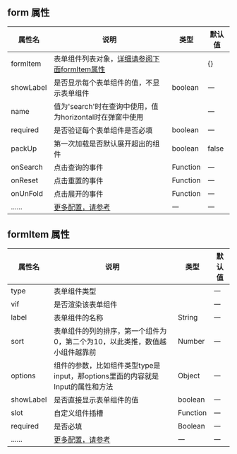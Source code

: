 

<script setup>
    const arr  = ['input' ,
                'select' ,
                'textarea' ,
                'input-number' ,
                'input-autocomplete'
                , 'switch'
                , 'datetime'
                , 'date'
                , 'week'
                , 'month'
                , 'year'
                , 'datetimerange'
                , 'daterange'
                , 'monthrange'
                , 'custom' , 'radio' , 'tree-select' , 'radio-button'
                , 'rate'
                , 'checkbox'
                , 'cascader'].join(' | ')
    const colLayout = "{ xl: 'number', lg: 'number', md: 'number', sm: 'number', xs: 'number' }"
</script>


## form 属性
| 属性名    | 说明                                                           | 类型                                                                        | 默认值 |
| --------- | -------------------------------------------------------------- | --------------------------------------------------------------------------- | ------ |
| formItem  | 表单组件列表对象，[详细请参阅下面formItem属性](#formitem-属性) | <dinert-api-typing type="object" details="{[key: string]: FormItemProps}"/> | \{\}   |
| showLabel | 是否显示每个表单组件的值，不显示表单组件                       | boolean                                                                     | 一     |
| name      | 值为'search'时在查询中使用，值为horizontal时在弹窗中使用       | <dinert-api-typing type="enmu" details="'search' \| 'horizontal'"/>         | 一     |
| required  | 是否验证每个表单组件是否必填                                   | boolean                                                                     | 一     |
| packUp    | 第一次加载是否默认展开超出的组件                               | boolean                                                                     | false  |
| onSearch  | 点击查询的事件                                                 | Function                                                                    | 一     |
| onReset   | 点击重置的事件                                                 | Function                                                                    | 一     |
| onUnFold  | 点击展开的事件                                                 | Function                                                                    | 一     |
| ......    | [更多配置，请参考](https://ant.design/components/form-cn#form) | 一                                                                          | 一     |

## formItem 属性
| 属性名    | 说明                                                                                       | 类型                                                                       | 默认值 |
| --------- | ------------------------------------------------------------------------------------------ | -------------------------------------------------------------------------- | ------ |
| type      | 表单组件类型                                                                               | <dinert-api-typing type="enmu" :details="arr"/>                            | 一     |
| vif       | 是否渲染该表单组件                                                                         | <dinert-api-typing type="enmu" details="boolean' \| '(model) => boolean"/> | 一     |
| label     | 表单组件的名称                                                                             | String                                                                     | 一     |
| sort      | 表单组件的列的排序，第一个组件为0，第二个为10，以此类推，数值越小组件越靠前                | Number                                                                     | 一     |
| options   | 组件的参数，比如组件类型type是input，那options里面的内容就是Input的属性和方法              | Object                                                                     | 一     |
| showLabel | 是否直接显示表单组件的值                                                                   | boolean                                                                    | 一     |
| slot      | 自定义组件插槽                                                                             | Function                                                                   | 一     |
| required  | 是否必填                                                                                   | Boolean                                                                    | 一     |
| ......    | [更多配置，请参考](https://ant.design/components/form-cn#formitem) | 一                                                                         | 一     |
